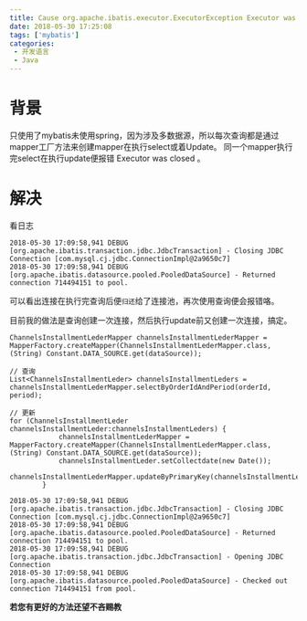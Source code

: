 ```yaml
---
title: Cause org.apache.ibatis.executor.ExecutorException Executor was closed
date: 2018-05-30 17:25:08
tags: ['mybatis']
categories: 
 - 开发语言
 - Java
---
```


# 背景

只使用了mybatis未使用spring，因为涉及多数据源，所以每次查询都是通过mapper工厂方法来创建mapper在执行select或着Update。
同一个mapper执行完select在执行update便报错 Executor was closed 。

# 解决

看日志

```log
2018-05-30 17:09:58,941 DEBUG [org.apache.ibatis.transaction.jdbc.JdbcTransaction] - Closing JDBC Connection [com.mysql.cj.jdbc.ConnectionImpl@2a9650c7]
2018-05-30 17:09:58,941 DEBUG [org.apache.ibatis.datasource.pooled.PooledDataSource] - Returned connection 714494151 to pool.
```

可以看出连接在执行完查询后便`归还`给了连接池，再次使用查询便会报错咯。

目前我的做法是查询创建一次连接，然后执行update前又创建一次连接，搞定。

```
ChannelsInstallmentLederMapper channelsInstallmentLederMapper = MapperFactory.createMapper(ChannelsInstallmentLederMapper.class, (String) Constant.DATA_SOURCE.get(dataSource));

// 查询
List<ChannelsInstallmentLeder> channelsInstallmentLeders = channelsInstallmentLederMapper.selectByOrderIdAndPeriod(orderId, period);

// 更新
for (ChannelsInstallmentLeder channelsInstallmentLeder:channelsInstallmentLeders) {
            channelsInstallmentLederMapper = MapperFactory.createMapper(ChannelsInstallmentLederMapper.class, (String) Constant.DATA_SOURCE.get(dataSource));
            channelsInstallmentLeder.setCollectdate(new Date());
            channelsInstallmentLederMapper.updateByPrimaryKey(channelsInstallmentLeder);
        }
```

```
2018-05-30 17:09:58,941 DEBUG [org.apache.ibatis.transaction.jdbc.JdbcTransaction] - Closing JDBC Connection [com.mysql.cj.jdbc.ConnectionImpl@2a9650c7]
2018-05-30 17:09:58,941 DEBUG [org.apache.ibatis.datasource.pooled.PooledDataSource] - Returned connection 714494151 to pool.
2018-05-30 17:09:58,941 DEBUG [org.apache.ibatis.transaction.jdbc.JdbcTransaction] - Opening JDBC Connection
2018-05-30 17:09:58,941 DEBUG [org.apache.ibatis.datasource.pooled.PooledDataSource] - Checked out connection 714494151 from pool.
```

**若您有更好的方法还望不吝赐教**